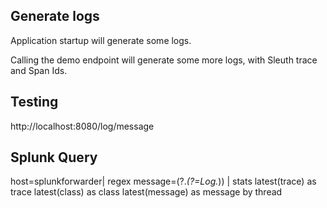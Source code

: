 

## Generate logs

Application startup will generate some logs.

Calling the demo endpoint will generate some more logs, with Sleuth trace and Span Ids.

## Testing

http://localhost:8080/log/message

## Splunk Query

host=splunkforwarder| regex  message=(?<field>.*(?=Log.*)) | stats   latest(trace) as trace  latest(class) as class latest(message) as message by thread
```

